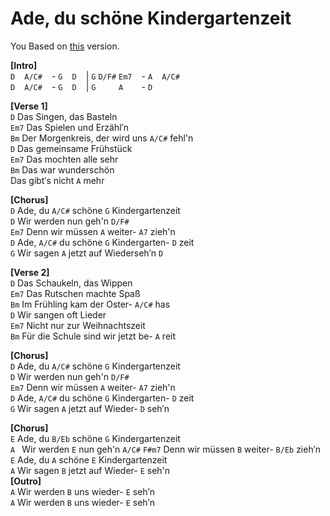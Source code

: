 # Ade, du schöne Kindergartenzeit  
You Based on [this](https://www.youtube.com/watch?v=5KIh0j2d_0g) version.  
  
**[Intro]**  
`D` ` ` `A/C#` ` ` - `G` ` ` `D` ` ` | `G` `D/F#` `Em7` ` ` - `A` ` ` `A/C#` ` `  
`D` ` ` `A/C#` ` ` - `G` ` ` `D` ` ` | `G` `    ` `A  ` ` ` - `D` ` ` `    ` ` `  

**[Verse 1]**  
`D` Das Singen, das Basteln  
`Em7` Das Spielen und Erzähl′n  
`Bm` Der Morgenkreis, der wird uns `A/C#` fehl'n  
`D` Das gemeinsame Frühstück  
`Em7` Das mochten alle sehr  
`Bm` Das war wunderschön  
Das gibt′s nicht `A` mehr  

**[Chorus]**  
`D` Ade, du `A/C#` schöne `G` Kindergartenzeit  
`D` Wir werden nun geh'n `D/F#`  
`Em7` Denn wir müssen `A` weiter- `A7` zieh'n  
`D` Ade, `A/C#` du schöne `G` Kindergarten- `D` zeit  
`G` Wir sagen `A` jetzt auf Wiederseh′n `D`  

**[Verse 2]**  
`D` Das Schaukeln, das Wippen  
`Em7` Das Rutschen machte Spaß  
`Bm` Im Frühling kam der Oster- `A/C#` has  
`D` Wir sangen oft Lieder  
`Em7` Nicht nur zur Weihnachtszeit  
`Bm` Für die Schule sind wir jetzt be- `A` reit  

**[Chorus]**  
`D` Ade, du `A/C#` schöne `G` Kindergartenzeit  
`D` Wir werden nun geh'n `D/F#`  
`Em7` Denn wir müssen `A` weiter- `A7` zieh'n  
`D` Ade, `A/C#` du schöne `G` Kindergarten- `D` zeit  
`G` Wir sagen `A` jetzt auf Wieder- `D` seh′n  

**[Chorus]**  
`E` Ade, du `B/Eb` schöne `G` Kindergartenzeit  
`A ` Wir werden `E` nun geh'n `A/C#`
`F#m7` Denn wir müssen `B` weiter- `B/Eb` zieh′n  
`E` Ade, du `A` schöne `E` Kindergartenzeit  
`A` Wir sagen `B` jetzt auf Wieder- `E` seh'n  
**[Outro]**  
`A` Wir werden `B` uns wieder- `E` seh′n  
`A` Wir werden `B` uns wieder- `E` seh′n  
